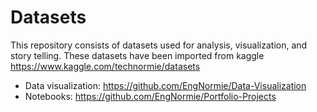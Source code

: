 # Datasets

This repository consists of datasets used for analysis, visualization, and story telling.
These datasets have been imported from kaggle https://www.kaggle.com/technormie/datasets

* Data visualization: https://github.com/EngNormie/Data-Visualization
* Notebooks: https://github.com/EngNormie/Portfolio-Projects
